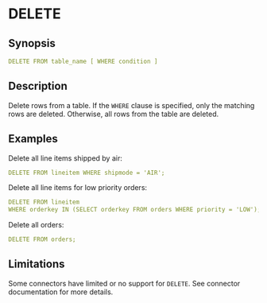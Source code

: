 # DELETE

## Synopsis

```yaml
DELETE FROM table_name [ WHERE condition ]
```

## Description

Delete rows from a table. If the `WHERE` clause is specified, only the matching rows are deleted. Otherwise, all rows from the table are deleted.

## Examples

Delete all line items shipped by air:

```yaml
DELETE FROM lineitem WHERE shipmode = 'AIR';
```

Delete all line items for low priority orders:

```yaml
DELETE FROM lineitem
WHERE orderkey IN (SELECT orderkey FROM orders WHERE priority = 'LOW');
```

Delete all orders:

```yaml
DELETE FROM orders;
```

## Limitations

Some connectors have limited or no support for `DELETE`. See connector documentation for more details.